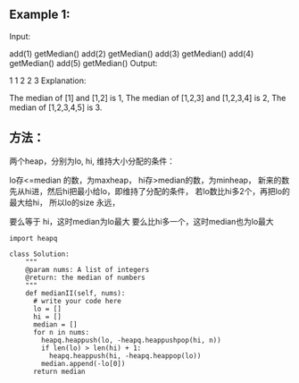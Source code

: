 ## Example 1:

Input:

add(1)
getMedian()
add(2)
getMedian()
add(3)
getMedian()
add(4)
getMedian()
add(5)
getMedian()
Output:

1
1
2
2
3
Explanation:

The median of [1] and [1,2] is 1,
The median of [1,2,3] and [1,2,3,4] is 2,
The median of [1,2,3,4,5] is 3.

## 方法：
两个heap，分别为lo, hi,
维持大小分配的条件：

lo存<=median 的数，为maxheap，
hi存>median的数，为minheap，
新来的数先从hi进，然后hi把最小给lo，即维持了分配的条件，
若lo数比hi多2个，再把lo的最大给hi，
所以lo的size 永远，

要么等于 hi，这时median为lo最大
要么比hi多一个，这时median也为lo最大
```
import heapq

class Solution:
    """
    @param nums: A list of integers
    @return: the median of numbers
    """
    def medianII(self, nums):
      # write your code here
      lo = []
      hi = []
      median = []
      for n in nums:
        heapq.heappush(lo, -heapq.heappushpop(hi, n))
        if len(lo) > len(hi) + 1:
          heapq.heappush(hi, -heapq.heappop(lo))
        median.append(-lo[0])
      return median
```
